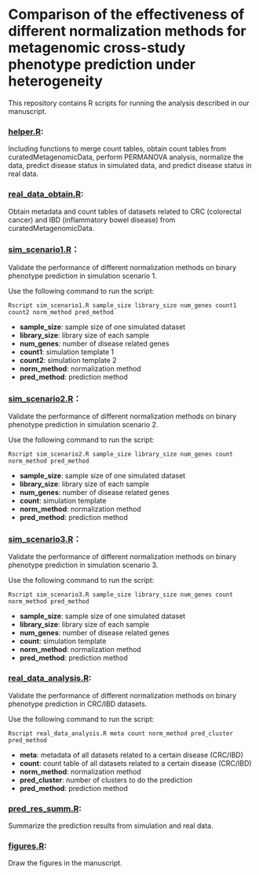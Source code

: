 # Comparison of the effectiveness of different normalization methods for metagenomic cross-study phenotype prediction under heterogeneity

This repository contains R scripts for running the analysis described in our manuscript. 

### [helper.R](https://github.com/wbb121/Norm-Methods-Comparison/blob/main/helper.R):

Including functions to merge count tables, obtain count tables from curatedMetagenomicData, perform PERMANOVA analysis, normalize the data, predict disease status in simulated data, and predict disease status in real data.

### [real_data_obtain.R](https://github.com/wbb121/Norm-Methods-Comparison/blob/main/real_data_obtain.R):

Obtain metadata and count tables of datasets related to CRC (colorectal cancer) and IBD (inflammatory bowel disease) from curatedMetagenomicData.

### [sim_scenario1.R](https://github.com/wbb121/Norm-Methods-Comparison/blob/main/sim_scenario1.R)：

Validate the performance of different normalization methods on binary phenotype prediction in simulation scenario 1.

Use the following command to run the script:

```shell
Rscript sim_scenario1.R sample_size library_size num_genes count1 count2 norm_method pred_method
```

+ **sample_size**: sample size of one simulated dataset
+ **library_size**: library size of each sample
+ **num_genes**: number of disease related genes
+ **count1**: simulation template 1
+ **count2**: simulation template 2
+ **norm_method**: normalization method
+ **pred_method**: prediction method

### [sim_scenario2.R](https://github.com/wbb121/Norm-Methods-Comparison/blob/main/sim_scenario2.R)：

Validate the performance of different normalization methods on binary phenotype prediction in simulation scenario 2.

Use the following command to run the script:

```shell
Rscript sim_scenario2.R sample_size library_size num_genes count norm_method pred_method
```

+ **sample_size**: sample size of one simulated dataset
+ **library_size**: library size of each sample
+ **num_genes**: number of disease related genes
+ **count**: simulation template 
+ **norm_method**: normalization method
+ **pred_method**: prediction method

### [sim_scenario3.R](https://github.com/wbb121/Norm-Methods-Comparison/blob/main/sim_scenario3.R)：

Validate the performance of different normalization methods on binary phenotype prediction in simulation scenario 3.

Use the following command to run the script:

```shell
Rscript sim_scenario3.R sample_size library_size num_genes count norm_method pred_method
```

+ **sample_size**: sample size of one simulated dataset
+ **library_size**: library size of each sample
+ **num_genes**: number of disease related genes
+ **count**: simulation template 
+ **norm_method**: normalization method
+ **pred_method**: prediction method

### [real_data_analysis.R](https://github.com/wbb121/Norm-Methods-Comparison/blob/main/real_data_analysis.R):

Validate the performance of different normalization methods on binary phenotype prediction in CRC/IBD datasets.

Use the following command to run the script:

```shell
Rscript real_data_analysis.R meta count norm_method pred_cluster pred_method
```

+ **meta**: metadata of all datasets related to a certain disease (CRC/IBD)
+ **count**: count table of all datasets related to a certain disease (CRC/IBD)
+ **norm_method**: normalization method
+ **pred_cluster**: number of clusters to do the prediction
+ **pred_method**: prediction method

### [pred_res_summ.R](https://github.com/wbb121/Norm-Methods-Comparison/blob/main/pred_res_summ.R):

Summarize the prediction results from simulation and real data.

### [figures.R](https://github.com/wbb121/Norm-Methods-Comparison/blob/main/figures.R): 

Draw the figures in the manuscript.



